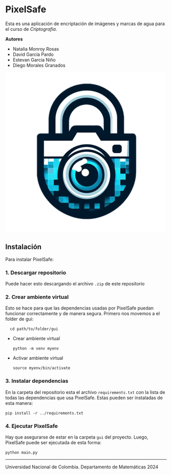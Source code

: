 # PixelSafe
Esta es una aplicación de encriptación de imágenes y marcas de agua para el curso de *Criptografía*.

**Autores**
- Natalia Monroy Rosas
- David García Pardo
- Estevan Garcia Niño
- Diego Morales Granados

<div align="center">
    <img src="PixelSafe_logo.png" alt="Texto alternativo" width="500" height="500"/>
</div>

## Instalación
Para instalar PixelSafe:
### 1. Descargar repositorio
Puede hacer esto descargando el archivo `.zip` de este repositorio
### 2. Crear ambiente virtual
Esto se hace para que las dependencias usadas por PixelSafe puedan funcionar correctamente y de manera segura. Primero nos movemos a el folder de gui:
```
  cd path/to/folder/gui
  ```
- Crear ambiente virtual
  ```
  python -m venv myenv
  ```
- Activar ambiente virtual
  ```
  source myenv/bin/activate
  ```
### 3. Instalar dependencias
En la carpeta del repositorio esta el archivo `requirements.txt` con la lista de todas las dependencias que usa PixelSafe. Estas pueden ser instaladas de esta manera:
```
pip install -r ../requirements.txt
```

### 4. Ejecutar PixelSafe
Hay que asegurarse de estar en la carpeta `gui` del proyecto. Luego, PixelSafe puede ser ejecutada de esta forma:
```
python main.py
```

---

Universidad Nacional de Colombia.
Departamento de Matemáticas 
2024
